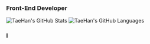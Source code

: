 ### Front-End Developer

![TaeHan's GitHub Stats](https://github-readme-stats.vercel.app/api?username=taehankim-dev&theme=dark&show_icons=true)
![TaeHan's GitHub Languages](https://github-readme-stats.vercel.app/api/top-langs/?username=taehankim-dev&theme=tokyonight&show_icons=true")

### I
